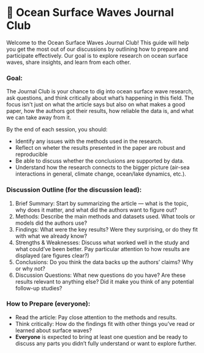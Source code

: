 # 🌊 Ocean Surface Waves Journal Club

Welcome to the Ocean Surface Waves Journal Club! This guide will help you get the most out of our discussions by outlining how to prepare and participate effectively. Our goal is to explore research on ocean surface waves, share insights, and learn from each other.

### Goal:
The Journal Club is your chance to dig into ocean surface wave research, ask questions, and think critically about what’s happening in this field. The focus isn't just on what the article says but also on what makes a good paper, how the authors got their results, how reliable the data is, and what we can take away from it.

By the end of each session, you should:

- Identify any issues with the methods used in the research.
- Reflect on wheter the results presented in the paper are robust and reproducible
- Be able to discuss whether the conclusions are supported by data.
- Understand how the research connects to the bigger picture (air-sea interactions in general, climate change, ocean/lake dynamics, etc.).

###  Discussion Outline (for the discussion lead):
1. Brief Summary: Start by summarizing the article — what is the topic, why does it matter, and what did the authors want to figure out?
2. Methods: Describe the main methods and datasets used. What tools or models did the authors use?
3. Findings: What were the key results? Were they surprising, or do they fit with what we already know?
4. Strengths & Weaknesses: Discuss what worked well in the study and what could’ve been better. Pay particular attention to how results are displayed (are figures clear?)
5. Conclusions: Do you think the data backs up the authors’ claims? Why or why not?
6. Discussion Questions: What new questions do you have? Are these results relevant to anything else? Did it make you think of any potential follow-up studies?

### How to Prepare (everyone):
- Read the article: Pay close attention to the methods and results.
- Think critically: How do the findings fit with other things you’ve read or learned about surface waves?
- **Everyone** is expected to bring at least one question and be ready to discuss any parts you didn’t fully understand or want to explore further.
